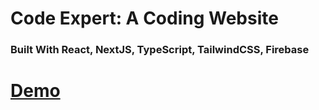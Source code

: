 # Code Expert: A Coding Website
### Built With React, NextJS, TypeScript, TailwindCSS, Firebase

# [Demo](https://vercel.com/yashaswinid1983-gmailcoms-projects/coding-expert/EiHDbVKTXqLvuCgGnk9QR7B9YnH2)


